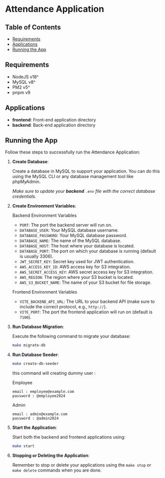 # Attendance Application

## Table of Contents

- [Requirements](#requirements)
- [Applications](#applications)
- [Running the App](#running-the-app)

## Requirements
- NodeJS v18^
- MySQL v8^
- PM2 v5^
- pnpm v9

## Applications

- **frontend**: Front-end application directory
- **backend**: Back-end application directory


## Running the App

Follow these steps to successfully run the Attendance Application:

1. **Create Database**:

   Create a database in MySQL to support your application. You can do this using the MySQL CLI or any database management tool like phpMyAdmin.
   
   *Make sure to update your **backend** `.env` file with the correct database credentials.*

2. **Create Environment Variables**:
   
   Backend Environment Variables
    - `PORT`: The port the backend server will run on.
    - `DATABASE_USER`: Your MySQL database username.
    - `DATABASE_PASSWORD`: Your MySQL database password.
    - `DATABASE_NAME`: The name of the MySQL database.
    - `DATABASE_HOST`: The host where your database is located.
    - `DATABASE_PORT`: The port on which your database is running (default is usually 3306).
    - `JWT_SECRET_KEY`: Secret key used for JWT authentication.
    - `AWS_ACCESS_KEY_ID`: AWS access key for S3 integration.
    - `AWS_SECRET_ACCESS_KEY`: AWS secret access key for S3 integration.
    - `AWS_REGION`: The region where your S3 bucket is located.
    - `AWS_S3_BUCKET_NAME`: The name of your S3 bucket for file storage.

    Frontend Environment Variables
    - `VITE_BACKEND_API_URL`: The URL to your backend API (make sure to include the correct protocol, e.g., `http://`).
    - `VITE_PORT`: The port the frontend application will run on (default is `7100`).


3. **Run Database Migration**:
   
   Execute the following command to migrate your database:
   ```bash
   make migrate-db
   ```

4. **Run Database Seeder**:
   
   ```bash
   make create-db-seeder
   ```
   
   this command will creating dummy user :
  
   Employee
   ```
   email : employee@example.com
   password : @employee2024
   ```
   Admin
   ```
   email : admin@example.com
   password : @admin2024
   ```
   

5. **Start the Application**:
   
   Start both the backend and frontend applications using:
   ```bash
   make start
   ```

6. **Stopping or Deleting the Application**:
   
   Remember to stop or delete your applications using the `make stop` or `make delete` commands when you are done.

